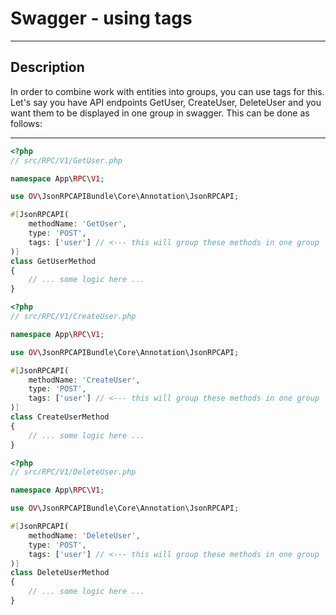 # Swagger - using tags

---

## Description

In order to combine work with entities into groups, you can use tags for this. Let's say 
you have API endpoints GetUser, CreateUser, DeleteUser and you want them to be displayed 
in one group in swagger. This can be done as follows:

---

```php
<?php
// src/RPC/V1/GetUser.php

namespace App\RPC\V1;

use OV\JsonRPCAPIBundle\Core\Annotation\JsonRPCAPI;

#[JsonRPCAPI(
    methodName: 'GetUser',
    type: 'POST',
    tags: ['user'] // <--- this will group these methods in one group
)]
class GetUserMethod
{
    // ... some logic here ...
}
```
```php
<?php
// src/RPC/V1/CreateUser.php

namespace App\RPC\V1;

use OV\JsonRPCAPIBundle\Core\Annotation\JsonRPCAPI;

#[JsonRPCAPI(
    methodName: 'CreateUser',
    type: 'POST',
    tags: ['user'] // <--- this will group these methods in one group
)]
class CreateUserMethod
{
    // ... some logic here ...
}
```
```php
<?php
// src/RPC/V1/DeleteUser.php

namespace App\RPC\V1;

use OV\JsonRPCAPIBundle\Core\Annotation\JsonRPCAPI;

#[JsonRPCAPI(
    methodName: 'DeleteUser',
    type: 'POST',
    tags: ['user'] // <--- this will group these methods in one group
)]
class DeleteUserMethod
{
    // ... some logic here ...
}
```